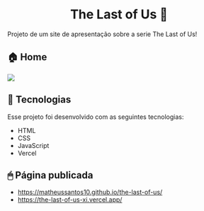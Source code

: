 <h1 align="center"> The Last of Us 🍄</h1>

Projeto de um site de apresentação sobre a serie The Last of Us! 
<br>

<p align="center">
  <h2>🏠 Home</h2>
  <img src="https://user-images.githubusercontent.com/82851463/224939243-2ee0d92d-564a-40fe-afc7-8fed9f903464.png"/>
</p>

## 🚀 Tecnologias

Esse projeto foi desenvolvido com as seguintes tecnologias:

- HTML
- CSS
- JavaScript
- Vercel

## 🖱 Página publicada

 * https://matheussantos10.github.io/the-last-of-us/
 * https://the-last-of-us-xi.vercel.app/
